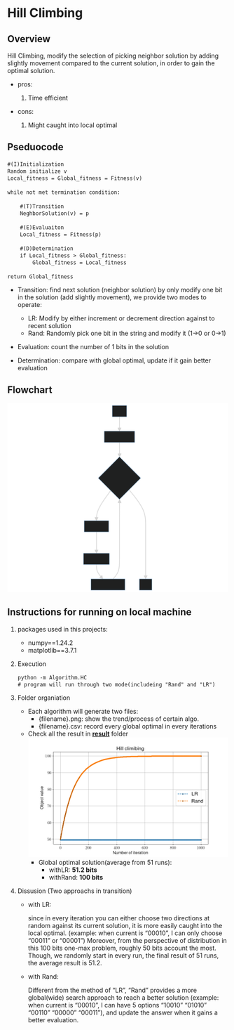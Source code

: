 # Hill Climbing

## Overview

Hill Climbing, modify the selection of picking neighbor solution by adding slightly movement compared to the current solution, in order to gain the optimal solution.

- pros:
    1. Time efficient

- cons:
    1. Might caught into local optimal

## Pseduocode

```shell
#(I)Initialization
Random initialize v
Local_fitness = Global_fitness = Fitness(v) 

while not met termination condition:

    #(T)Transition
    NeghborSolution(v) = p

    #(E)Evaluaiton
    Local_fitness = Fitness(p)

    #(D)Determination
    if Local_fitness > Global_fitness:
        Global_fitness = Local_fitness

return Global_fitness
```

- Transition: find next solution (neighbor solution) by only modify one bit in the solution (add slightly movement), we provide two modes to operate:
  - LR: Modify by either increment or decrement direction against to recent solution
  - Rand: Randomly pick one bit in the string and modify it (1->0 or 0->1)

- Evaluation: count the number of 1 bits in the solution
- Determination: compare with global optimal, update if it gain better evaluation

## Flowchart

![Flowchart](./TED_flowchart.svg)

## Instructions for running on local machine

1. packages used in this projects:

    - numpy==1.24.2
    - matplotlib==3.7.1

2. Execution

    ```shell
    python -m Algorithm.HC
    # program will run through two mode(includeing "Rand" and "LR")
    ```

3. Folder organiation

    - Each algorithm will generate two files:
        - {filename}.png: show the trend/process of certain algo.
        - {filename}.csv: record every global optimal in every iterations
    - Check all the result in [**result**](../result/) folder
        ![result for hill climbing with combined](../result/HC_combine.png)
        - Global optimal solution(average from 51 runs):
            - withLR: **51.2 bits**
            - withRand: **100 bits**

4. Dissusion (Two approachs in transition)
    - with LR:

        since in every iteration you can either choose two directions at random against its current solution, it is more easily caught into the local optimal. (example: when current is “00010”, I can only choose “00011” or “00001”) Moreover, from the perspective of distribution in this 100 bits one-max problem, roughly 50 bits account the most. Though, we randomly start in every run, the final result of 51 runs, the average result is 51.2.

    - with Rand:

        Different from the method of “LR”, “Rand” provides a more global(wide) search approach to reach a better solution (example: when current is “00010”, I can have 5 options “10010” “01010” “00110” “00000” “00011”), and update the answer when it gains a better evaluation.

